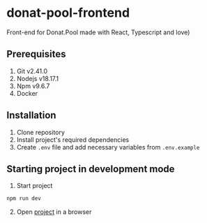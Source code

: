 # donat-pool-frontend

Front-end for Donat.Pool made with React, Typescript and love)

## Prerequisites

1. Git v2.41.0
2. Nodejs v18.17.1
3. Npm v9.6.7
4. Docker

## Installation

1. Clone repository
2. Install project's required dependencies
3. Create `.env` file and add necessary variables from `.env.example`

## Starting project in development mode

1. Start project

```bash
npm run dev
```

2. Open [project](http://localhost:3000) in a browser
